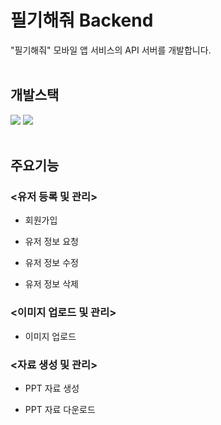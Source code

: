# 필기해줘 Backend
"필기해줘" 모바일 앱 서비스의 API 서버를 개발합니다.
<br><br>

## 개발스택
<img src="https://img.shields.io/badge/Django-092E20?style=flat&logo=django&logoColor=FFFFFF"/> <img src="https://img.shields.io/badge/Nginx-009639?style=flat&logo=nginx&logoColor=FFFFFF"/> 
<br><br>

## 주요기능
### <유저 등록 및 관리>
* 회원가입

* 유저 정보 요청

* 유저 정보 수정

* 유저 정보 삭제

### <이미지 업로드 및 관리>
* 이미지 업로드

### <자료 생성 및 관리>
* PPT 자료 생성

* PPT 자료 다운로드
